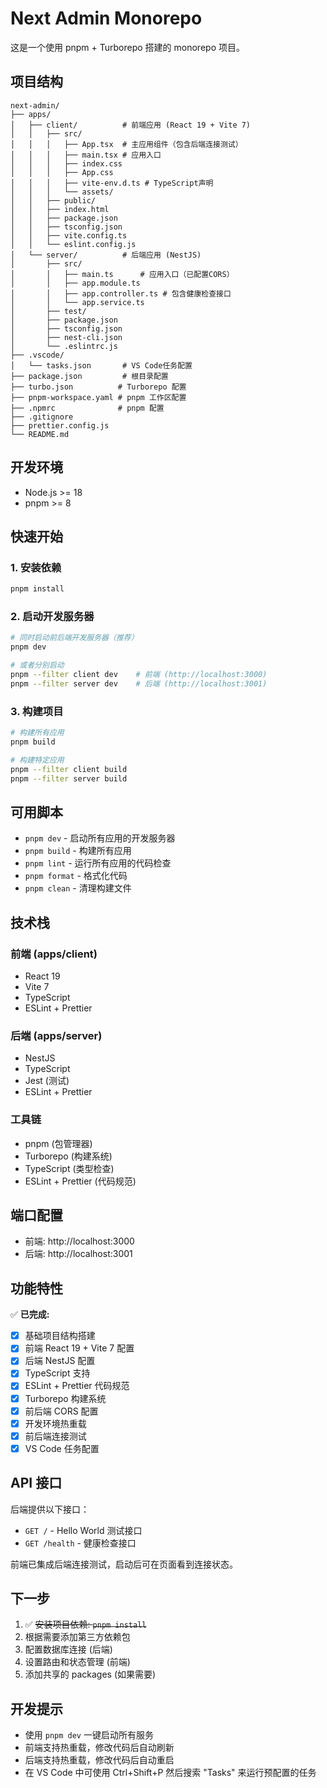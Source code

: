 # Next Admin Monorepo

这是一个使用 pnpm + Turborepo 搭建的 monorepo 项目。

## 项目结构

```
next-admin/
├── apps/
│   ├── client/          # 前端应用 (React 19 + Vite 7)
│   │   ├── src/
│   │   │   ├── App.tsx  # 主应用组件（包含后端连接测试）
│   │   │   ├── main.tsx # 应用入口
│   │   │   ├── index.css
│   │   │   ├── App.css
│   │   │   ├── vite-env.d.ts # TypeScript声明
│   │   │   └── assets/
│   │   ├── public/
│   │   ├── index.html
│   │   ├── package.json
│   │   ├── tsconfig.json
│   │   ├── vite.config.ts
│   │   └── eslint.config.js
│   └── server/          # 后端应用 (NestJS)
│       ├── src/
│       │   ├── main.ts      # 应用入口（已配置CORS）
│       │   ├── app.module.ts
│       │   ├── app.controller.ts # 包含健康检查接口
│       │   └── app.service.ts
│       ├── test/
│       ├── package.json
│       ├── tsconfig.json
│       ├── nest-cli.json
│       └── .eslintrc.js
├── .vscode/
│   └── tasks.json       # VS Code任务配置
├── package.json         # 根目录配置
├── turbo.json          # Turborepo 配置
├── pnpm-workspace.yaml # pnpm 工作区配置
├── .npmrc              # pnpm 配置
├── .gitignore
├── prettier.config.js
└── README.md
```

## 开发环境

- Node.js >= 18
- pnpm >= 8

## 快速开始

### 1. 安装依赖

```bash
pnpm install
```

### 2. 启动开发服务器

```bash
# 同时启动前后端开发服务器（推荐）
pnpm dev

# 或者分别启动
pnpm --filter client dev    # 前端 (http://localhost:3000)
pnpm --filter server dev    # 后端 (http://localhost:3001)
```

### 3. 构建项目

```bash
# 构建所有应用
pnpm build

# 构建特定应用
pnpm --filter client build
pnpm --filter server build
```

## 可用脚本

- `pnpm dev` - 启动所有应用的开发服务器
- `pnpm build` - 构建所有应用
- `pnpm lint` - 运行所有应用的代码检查
- `pnpm format` - 格式化代码
- `pnpm clean` - 清理构建文件

## 技术栈

### 前端 (apps/client)

- React 19
- Vite 7
- TypeScript
- ESLint + Prettier

### 后端 (apps/server)

- NestJS
- TypeScript
- Jest (测试)
- ESLint + Prettier

### 工具链

- pnpm (包管理器)
- Turborepo (构建系统)
- TypeScript (类型检查)
- ESLint + Prettier (代码规范)

## 端口配置

- 前端: http://localhost:3000
- 后端: http://localhost:3001

## 功能特性

✅ **已完成:**

- [x] 基础项目结构搭建
- [x] 前端 React 19 + Vite 7 配置
- [x] 后端 NestJS 配置
- [x] TypeScript 支持
- [x] ESLint + Prettier 代码规范
- [x] Turborepo 构建系统
- [x] 前后端 CORS 配置
- [x] 开发环境热重载
- [x] 前后端连接测试
- [x] VS Code 任务配置

## API 接口

后端提供以下接口：

- `GET /` - Hello World 测试接口
- `GET /health` - 健康检查接口

前端已集成后端连接测试，启动后可在页面看到连接状态。

## 下一步

1. ✅ ~~安装项目依赖: `pnpm install`~~
2. 根据需要添加第三方依赖包
3. 配置数据库连接 (后端)
4. 设置路由和状态管理 (前端)
5. 添加共享的 packages (如果需要)

## 开发提示

- 使用 `pnpm dev` 一键启动所有服务
- 前端支持热重载，修改代码后自动刷新
- 后端支持热重载，修改代码后自动重启
- 在 VS Code 中可使用 Ctrl+Shift+P 然后搜索 "Tasks" 来运行预配置的任务
